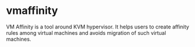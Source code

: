 vmaffinity
==========

VM Affinity is a tool around KVM hypervisor. It helps users to create affinity rules among virtual machines and avoids migration of such virtual machines.